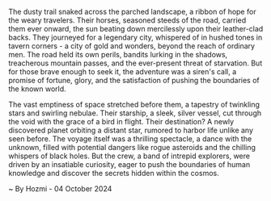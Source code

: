 
The dusty trail snaked across the parched landscape, a ribbon of hope for the weary travelers.  Their horses, seasoned steeds of the road, carried them ever onward, the sun beating down mercilessly upon their leather-clad backs. They journeyed for a legendary city, whispered of in hushed tones in tavern corners - a city of gold and wonders, beyond the reach of ordinary men. The road held its own perils, bandits lurking in the shadows, treacherous mountain passes, and the ever-present threat of starvation. But for those brave enough to seek it, the adventure was a siren's call, a promise of fortune, glory, and the satisfaction of pushing the boundaries of the known world.

The vast emptiness of space stretched before them, a tapestry of twinkling stars and swirling nebulae.  Their starship, a sleek, silver vessel, cut through the void with the grace of a bird in flight.  Their destination?  A newly discovered planet orbiting a distant star, rumored to harbor life unlike any seen before.  The voyage itself was a thrilling spectacle, a dance with the unknown, filled with potential dangers like rogue asteroids and the chilling whispers of black holes.  But the crew, a band of intrepid explorers, were driven by an insatiable curiosity, eager to push the boundaries of human knowledge and discover the secrets hidden within the cosmos. 

~ By Hozmi - 04 October 2024
